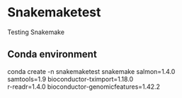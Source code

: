 # Snakemaketest
Testing Snakemake


## Conda environment

conda create -n snakemaketest snakemake salmon=1.4.0 \
                             samtools=1.9 bioconductor-tximport=1.18.0 \
                             r-readr=1.4.0  bioconductor-genomicfeatures=1.42.2
